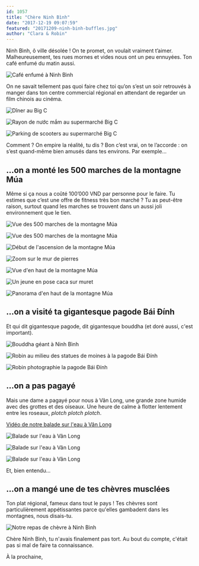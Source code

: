 ```yaml
---
id: 1057
title: "Chère Ninh Bình"
date: "2017-12-19 09:07:59"
featured: "20171209-ninh-binh-buffles.jpg"
author: "Clara & Robin"
---
```


Ninh Bình, ô ville désolée ! On te promet, on voulait vraiment t’aimer.
Malheureusement, tes rues mornes et vides nous ont un peu ennuyées. Ton café
enfumé du matin aussi.

![Café enfumé à Ninh Bình](20171209-ninh-binh-cafe-cigarette.jpg)

On ne savait tellement pas quoi faire chez toi qu’on s’est un soir retrouvés à
manger dans ton centre commercial régional en attendant de regarder un film
chinois au cinéma.

![Dîner au Big C](20171209-ninh-binh-manger-big-c.jpg)

![Rayon de nước mắm au supermarché Big C](20171209-ninh-binh-big-c-nuoc-mam.jpg "Rayon de nước mắm")

![Parking de scooters au supermarché Big C](20171209-ninh-binh-big-c-parking.jpg "Parking réservé aux deux-roues")

Comment ? On empire la réalité, tu dis ? Bon c’est vrai, on te l’accorde : on
s’est quand-même bien amusés dans tes environs. Par exemple...

## ...on a monté les 500 marches de la montagne Múa

Même si ça nous a coûté 100’000 VND par personne pour le faire. Tu estimes que
c’est une offre de fitness très bon marché ? Tu as peut-être raison, surtout
quand les marches se trouvent dans un aussi joli environnement que le tien.

![Vue des 500 marches de la montagne Múa](20171209-ninh-binh-500-marches-vue.jpg)

![Vue des 500 marches de la montagne Múa](20171209-ninh-binh-500-marches-vue2.jpg)

![Début de l'ascension de la montagne Múa](20171209-ninh-binh-500-marche-ascension.jpg)

![Zoom sur le mur de pierres](20171209-ninh-binh-500-marches-mur.jpg)

![Vue d'en haut de la montagne Múa](20171209-ninh-binh-500-marches-panorama1.jpg)

![Un jeune en pose caca sur muret](20171209-ninh-binh-500-marches-pose-caca.jpg "La pose-caca vietnamienne en toutes circonstances (on voit pas mais il mange des chips)")

![Panorama d'en haut de la montagne Múa](20171209-ninh-binh-500-marches-panorama2.jpg)

## ...on a visité ta gigantesque pagode Bái Đính

Et qui dit gigantesque pagode, dit gigantesque bouddha (et doré aussi, c'est
important).

![Bouddha géant à Ninh Bình](20171210-ninh-binh-bouddha.jpg "Le bouddha...")

![Robin au milieu des statues de moines à la pagode Bái Đính](20171210-ninh-binh-statues.jpg "...les moines (plus ou moins bouclés)...")

![Robin photographie la pagode Bái Đính](20171210-ninh-binh-robin-photo-pagode.jpg "...et la trèèèèès grande pagode.")

## ...on a pas pagayé

Mais une dame a pagayé pour nous à Vân Long, une grande zone humide avec des
grottes et des oiseaux. Une heure de calme à flotter lentement entre les
roseaux, _plotch plotch plotch_.

[Vidéo de notre balade sur l'eau à Vân Long](https://www.youtube.com/watch?v=dwwnZLJ_LxM)

![Balade sur l'eau à Vân Long](20171210-ninh-binh-balade-sur-eau4.jpg)

![Balade sur l'eau à Vân Long](20171210-ninh-binh-balade-sur-eau1.jpg)

![Balade sur l'eau à Vân Long](20171210-ninh-binh-balade-sur-eau2.jpg "Relaxant, sauf la partie où notre rameuse a essayé de nous arnaquer")

Et, bien entendu...

## ...on a mangé une de tes chèvres musclées

Ton plat régional, fameux dans tout le pays ! Tes chèvres sont particulièrement
appétissantes parce qu'elles gambadent dans les montagnes, nous disais-tu.

![Notre repas de chèvre à Ninh Bình](20171210-ninh-binh-chevre.jpg)

Chère Ninh Bình, tu n'avais finalement pas tort. Au bout du compte, c'était pas
si mal de faire ta connaissance.

À la prochaine,
